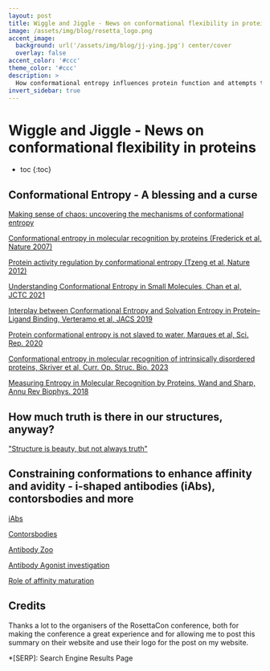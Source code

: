 ```yaml
---
layout: post
title: Wiggle and Jiggle - News on conformational flexibility in proteins
image: /assets/img/blog/rosetta_logo.png
accent_image: 
  background: url('/assets/img/blog/jj-ying.jpg') center/cover
  overlay: false
accent_color: '#ccc'
theme_color: '#ccc'
description: >
  How conformational entropy influences protein function and attempts to use these properties for biomolecular design.
invert_sidebar: true
---
```


# Wiggle and Jiggle - News on conformational flexibility in proteins

 
* toc
{:toc}



## Conformational Entropy - A blessing and a curse

[Making sense of chaos: uncovering the mechanisms of conformational entropy](https://chemrxiv.org/engage/chemrxiv/article-details/6518600200659409122ffde5)

[Conformational entropy in molecular recognition by proteins (Frederick et al, Nature 2007)](https://www.nature.com/articles/nature05959)

[Protein activity regulation by conformational entropy (Tzeng et al, Nature 2012)](https://www.nature.com/articles/nature11271)

[Understanding Conformational Entropy in Small Molecules, Chan et al, JCTC 2021](https://pubs.acs.org/doi/full/10.1021/acs.jctc.0c01213?casa_token=r9E_Aqy1O0IAAAAA%3AGFdBBs1OYWM_dXjGaVf9nDZ5FiA0ETrmT2vu10jForx09q_oAmyzRDXcnk2JbvO_bFJXVYG12HhJ)

[Interplay between Conformational Entropy and Solvation Entropy in Protein–Ligand Binding, Verteramo et al, JACS 2019](https://pubs.acs.org/doi/full/10.1021/jacs.8b11099)

[Protein conformational entropy is not slaved to water, Marques et al, Sci. Rep. 2020](https://www.nature.com/articles/s41598-020-74382-5)

[Conformational entropy in molecular recognition of intrinsically disordered proteins, Skriver et al, Curr. Op. Struc. Bio. 2023](https://www.sciencedirect.com/science/article/pii/S0959440X23001719)

[Measuring Entropy in Molecular Recognition by Proteins, Wand and Sharp, Annu Rev Biophys. 2018](https://www.ncbi.nlm.nih.gov/pmc/articles/PMC7071556/pdf/nihms-1031262.pdf)

## How much truth is there in our structures, anyway?

["Structure is beauty, but not always truth"](https://www.cell.com/cell/fulltext/S0092-8674(24)00005-9?_returnURL=https%3A%2F%2Flinkinghub.elsevier.com%2Fretrieve%2Fpii%2FS0092867424000059%3Fshowall%3Dtrue)



## Constraining conformations to enhance affinity and avidity - i-shaped antibodies (iAbs), contorsbodies and more

[iAbs](https://www.nature.com/articles/s41467-024-44985-x)

[Contorsbodies](https://www.sciencedirect.com/science/article/pii/S2001037020302701)

[Antibody Zoo](https://www.tandfonline.com/doi/full/10.1080/19420862.2016.1268307)

[Antibody Agonist investigation]()

[Role of affinity maturation](https://www.cell.com/cell-reports/fulltext/S2211-1247(19)31104-0?_returnURL=https%3A%2F%2Flinkinghub.elsevier.com%2Fretrieve%2Fpii%2FS2211124719311040%3Fshowall%3Dtrue)



## Credits

Thanks a lot to the organisers of the RosettaCon conference, both for making the conference a great experience and for allowing me to post this summary on their website and use their logo for the post on my website.

*[SERP]: Search Engine Results Page
